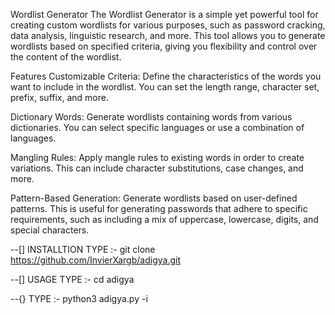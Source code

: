Wordlist Generator
The Wordlist Generator is a simple yet powerful tool for creating custom wordlists for various purposes, such as password cracking, data analysis, linguistic research, and more. This tool allows you to generate wordlists based on specified criteria, giving you flexibility and control over the content of the wordlist.

Features
Customizable Criteria: Define the characteristics of the words you want to include in the wordlist. You can set the length range, character set, prefix, suffix, and more.

Dictionary Words: Generate wordlists containing words from various dictionaries. You can select specific languages or use a combination of languages.

Mangling Rules: Apply mangle rules to existing words in order to create variations. This can include character substitutions, case changes, and more.

Pattern-Based Generation: Generate wordlists based on user-defined patterns. This is useful for generating passwords that adhere to specific requirements, such as including a mix of uppercase, lowercase, digits, and special characters.


--[] INSTALLTION
     TYPE :- git clone https://github.com/InvierXargb/adigya.git

--[] USAGE 
     TYPE :- cd adigya
	
--{} TYPE :- python3 adigya.py -i
     
